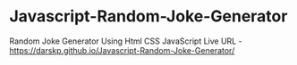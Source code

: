 # Javascript-Random-Joke-Generator
Random Joke Generator Using Html CSS JavaScript 
Live URL - https://darskp.github.io/Javascript-Random-Joke-Generator/
